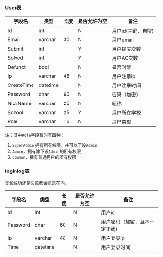 ### User表

| 字段名     | 类型     | 长度 | 是否允许为空 | 备注               |
| ---------- | -------- | ---- | ------------ | ------------------ |
| Id         | int      |      | N            | 用户id(主键、自增) |
| Email      | varchar  | 30   | N            | 用户email          |
| Submit     | int      |      | Y            | 用户提交次数       |
| Solved     | int      |      | Y            | 用户AC次数         |
| Defunct    | bool     |      | N            | 是否封禁           |
| Ip         | varchar  | 48   | N            | 用户注册ip         |
| CreateTime | datetime |      | N            | 用户注册时间       |
| Password   | char     | 60   | N            | 密码（加密）       |
| NickName   | varchar  | 25   | N            | 昵称               |
| School     | varchar  | 25   | Y            | 用户所在学校       |
| Role       | varchar  | 15   | N            | 用户类型           |



注：其中`Role`字段暂时有四种：

1. `SuperAdmin` 拥有所有权限，并可以下设`Admin`
2. `Admin`，拥有除下设`Admin`的所有权限
3. `Common`，拥有普通用户的所有权限



### loginlog表

无论成功还是失败都会记录在内。

| 字段名   | 类型     | 长度 | 是否允许为空 | 备注                          |
| -------- | -------- | ---- | ------------ | ----------------------------- |
| Id       | int      |      | N            | 用户id                        |
| Password | char     | 60   | N            | 用户密码（加密，且不一定正确) |
| Ip       | varchar  | 48   | N            | 用户登录ip                    |
| Time     | datetime |      | N            | 用户登录时间                  |


